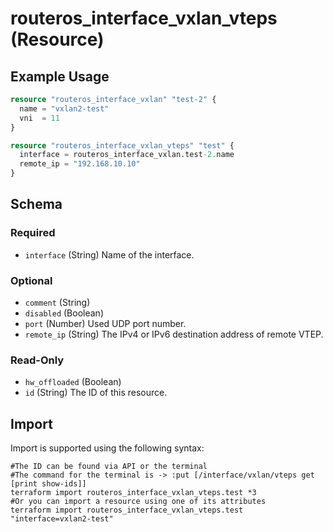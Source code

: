 # routeros_interface_vxlan_vteps (Resource)


## Example Usage
```terraform
resource "routeros_interface_vxlan" "test-2" {
  name = "vxlan2-test"
  vni  = 11
}

resource "routeros_interface_vxlan_vteps" "test" {
  interface = routeros_interface_vxlan.test-2.name
  remote_ip = "192.168.10.10"
}
```

<!-- schema generated by tfplugindocs -->
## Schema

### Required

- `interface` (String) Name of the interface.

### Optional

- `comment` (String)
- `disabled` (Boolean)
- `port` (Number) Used UDP port number.
- `remote_ip` (String) The IPv4 or IPv6 destination address of remote VTEP.

### Read-Only

- `hw_offloaded` (Boolean)
- `id` (String) The ID of this resource.

## Import
Import is supported using the following syntax:
```shell
#The ID can be found via API or the terminal
#The command for the terminal is -> :put [/interface/vxlan/vteps get [print show-ids]]
terraform import routeros_interface_vxlan_vteps.test *3
#Or you can import a resource using one of its attributes
terraform import routeros_interface_vxlan_vteps.test "interface=vxlan2-test"
```
